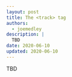 ```yaml
---
layout: post
title: The <track> tag
authors:
  - joemedley
description: |
  TBD
date: 2020-06-10
updated: 2020-06-10
---
```


TBD
